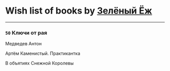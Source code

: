 # Wish list of books by [Зелёный Ёж](https://plus.google.com/u/0/114314396404197072995/)
---

### `50` Ключи от рая
Медведев Антон

Артём Каменистый. Практикантка

В объятиях Снежной Королевы


